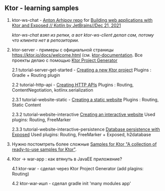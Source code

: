 ## Ktor - learning samples

1. ktor-ws-chat - [Anton Arhipov repo](https://github.com/antonarhipov/ktor-ws-chat.git) for [Building web applications with Ktor and Exposed // Kotlin by JetBrains//Dec 21, 2021](https://www.youtube.com/watch?v=QE_zk3V0j88)
   
   _ktor-ws-chat взял из репки, а вот ktor-ws-client делал сам, потому что клиента нет в репозитории._

2. ktor-server - примеры с официальной страницы https://ktor.io/docs/welcome.html (см. [ktor-documentation](https://github.com/ktorio/ktor-documentation/tree/2.3.0/codeSnippets/snippets/). Все проекты делаю с помощью [Ktor Project Generator](https://start.ktor.io/)

    2.1 tutorial-server-get-started - [Creating a new Ktor project](https://ktor.io/docs/intellij-idea.html) Plugins : Gradle + Routing plugin

    2.2 tutorial-http-api - [Creating HTTP APIs](https://ktor.io/docs/creating-http-apis.html) Plugins : Routing, ContentNegotiation, kotlinx.serialization
   
    2.3.1 tutorial-website-static - [Creating a static website](https://ktor.io/docs/creating-static-website.html) Plugins : Routing, Static Content
    
    2.3.2 tutorial-website-interactive  [Creating an interactive website](https://ktor.io/docs/creating-interactive-website.html) Used plugins: Routing, FreeMarker	

    2.3.3 tutorial-website-interactive-persistence  [Database persistence with Exposed](https://ktor.io/docs/interactive-website-add-persistence.html) Used plugins: Routing, FreeMarker + Exposed, h2database	

3. Нужно постомтреть более сложные [Samples for Ktor "A collection of ready-to-use samples for Ktor"](https://github.com/ktorio/ktor-samples).

4. Ktor -> war-app : как втянуть в JavaEE приложение?

   4.1 ktor-war - сделал через Ktor Project Generator (add plagins: Routing) 

   4.2 ktor-war-ишп - сделал gradle init 'many modules app'



	          




